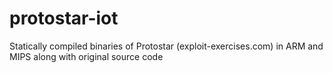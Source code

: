 # protostar-iot
Statically compiled binaries of Protostar (exploit-exercises.com) in ARM and MIPS along with original source code

